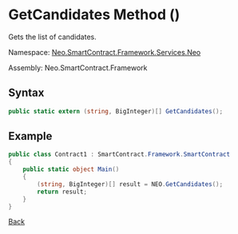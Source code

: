 # GetCandidates Method ()

Gets the list of candidates.

Namespace: [Neo.SmartContract.Framework.Services.Neo](../../neo.md)

Assembly: Neo.SmartContract.Framework

## Syntax

```c#
public static extern (string, BigInteger)[] GetCandidates();
```

## Example

```c#
public class Contract1 : SmartContract.Framework.SmartContract
{
    public static object Main()
    {
        (string, BigInteger)[] result = NEO.GetCandidates();
        return result;
    }
}
```

[Back](../Neo.md)

